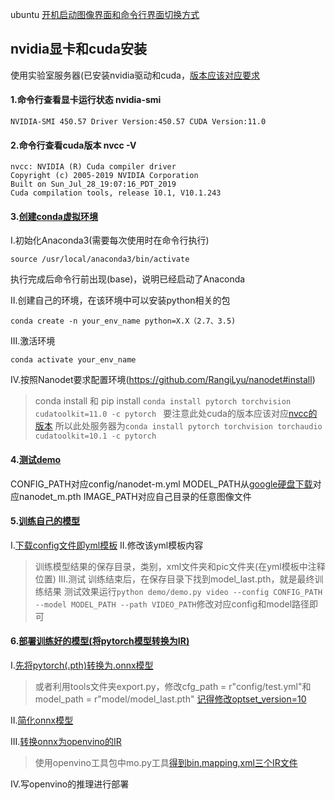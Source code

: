 ubuntu [开机启动图像界面和命令行界面切换方式](https://blog.csdn.net/londa/article/details/90905575)

## nvidia显卡和cuda安装
使用实验室服务器(已安装nvidia驱动和cuda，[版本应该对应要求](https://github.com/RangiLyu/nanodet#requirements)
#### 1.命令行查看显卡运行状态 nvidia-smi
```
NVIDIA-SMI 450.57 Driver Version:450.57 CUDA Version:11.0
```
#### 2.命令行查看cuda版本 nvcc -V
```
nvcc: NVIDIA (R) Cuda compiler driver
Copyright (c) 2005-2019 NVIDIA Corporation
Built on Sun_Jul_28_19:07:16_PDT_2019
Cuda compilation tools, release 10.1, V10.1.243
```
#### 3.[创建conda虚拟环境](http://202.120.54.12/?p=840)

I.初始化Anaconda3(需要每次使用时在命令行执行)
```
source /usr/local/anaconda3/bin/activate
```
执行完成后命令行前出现(base)，说明已经启动了Anaconda

II.创建自己的环境，在该环境中可以安装python相关的包
```
conda create -n your_env_name python=X.X（2.7、3.5)
```

III.激活环境
```
conda activate your_env_name
```

IV.按照Nanodet要求配置环境(https://github.com/RangiLyu/nanodet#install)
> conda install 和 pip install
```conda install pytorch torchvision cudatoolkit=11.0 -c pytorch ```
> 要注意此处cuda的版本应该对应[nvcc的版本](https://zhuanlan.zhihu.com/p/163222176)
  所以此处服务器为`conda install pytorch torchvision torchaudio cudatoolkit=10.1 -c pytorch`



#### 4.[测试demo](https://github.com/RangiLyu/nanodet#pytorch-demo)
CONFIG_PATH对应config/nanodet-m.yml
MODEL_PATH从[google硬盘下载](https://drive.google.com/file/d/1EhMqGozKfqEfw8y9ftbi1jhYu86XoW62/view?usp=sharing)对应nanodet_m.pth
IMAGE_PATH对应自己目录的任意图像文件

#### 5.[训练自己的模型](https://github.com/RangiLyu/nanodet#how-to-train)

I.[下载config文件即yml模板](https://github.com/RangiLyu/nanodet/blob/main/config/nanodet_custom_xml_dataset.yml)
II.修改该yml模板内容 
> 训练模型结果的保存目录，类别，xml文件夹和pic文件夹(在yml模板中注释位置)
III.测试 
> 训练结束后，在保存目录下找到model_last.pth，就是最终训练结果 
  测试效果运行`python demo/demo.py video --config CONFIG_PATH --model MODEL_PATH --path VIDEO_PATH`修改对应config和model路径即可

#### 6.[部署训练好的模型(将pytorch模型转换为IR)](https://github.com/RangiLyu/nanodet#how-to-deploy)

I.[先将pytorch(.pth)转换为.onnx模型](https://convertmodel.com/)  
> 或者利用tools文件夹export.py，修改cfg_path = r"config/test.yml"和model_path = r"model/model_last.pth"
  [记得修改optset_version=10](https://github.com/anhnktp/yolov5_openvino/issues/3)
  

II.[简化onnx模型](https://github.com/daquexian/onnx-simplifier#python-version)   


III.[转换onnx为openvino的IR](https://docs.openvinotoolkit.org/cn/latest/openvino_docs_MO_DG_prepare_model_convert_model_Converting_Model.html)
> 使用openvino工具包中mo.py工具[得到bin,mapping,xml三个IR文件](https://docs.openvinotoolkit.org/cn/latest/openvino_docs_MO_DG_prepare_model_convert_model_Convert_Model_From_ONNX.html)


IV.写openvino的推理进行部署


